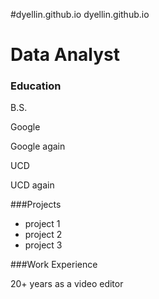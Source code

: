 #dyellin.github.io
dyellin.github.io

# Data Analyst


### Education

B.S.

Google

Google again

UCD

UCD again


###Projects

- project 1
- project 2
- project 3


###Work Experience

20+ years as a video editor
